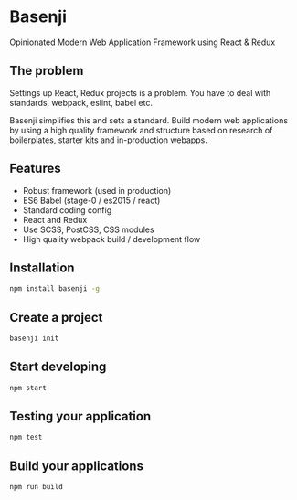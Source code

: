 # Basenji

  Opinionated Modern Web Application Framework using React & Redux

## The problem

  Settings up React, Redux projects is a problem. You have to deal with standards, webpack, eslint, babel etc.

  Basenji simplifies this and sets a standard. Build modern web applications by using a high quality framework and structure based on research of boilerplates, starter kits and in-production webapps.

## Features

  * Robust framework (used in production)
  * ES6 Babel (stage-0 / es2015 / react)
  * Standard coding config
  * React and Redux
  * Use SCSS, PostCSS, CSS modules
  * High quality webpack build / development flow

## Installation

```bash
npm install basenji -g
```

## Create a project

```bash
basenji init
```

## Start developing

```bash
npm start
```

## Testing your application

```bash
npm test
```

## Build your applications

```bash
npm run build
```
